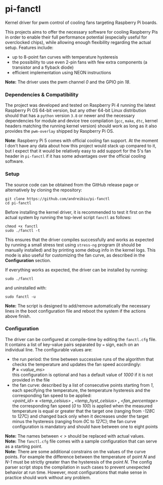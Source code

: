 # pi-fanctl

Kernel driver for pwm control of cooling fans targeting Raspberry Pi boards.

This projects aims to offer the necessary software for cooling Raspberry Pis in
order to enable their full performance potential (especially useful for overclocked
chips), while allowing enough flexibility regarding the actual setup.
Features include:
 - up to 8-point fan curves with temperature hysteresis
 - the possibility to use even 2-pin fans with few extra components (a transistor
   and a flyback diode)
 - efficient implementation using NEON instructions

**Note:** The driver uses the pwm channel *0* and the GPIO pin *18*.

### Dependencies & Compatibility

The project was developed and tested on Raspberry Pi 4 running the latest
Raspberry Pi OS 64-bit version, but any other 64-bit Linux distribution should
that has a `python` version `3.8` or newer and the necessary dependencies for
module and device tree compilation (`gcc`, `make`, `dtc`, kernel headers matching
the running kernel version) should work as long as it also provides the
`pwm-overlay` shipped by Raspberry Pi OS.

**Note**: Raspberry Pi 5 comes with official cooling fan support. At the moment
I don't have any data about how this project would stack up compared to it, but
I expect that it would be relatively easy to add support for the 5's fan header
in `pi-fanctl` if it has some advantages over the official cooling software.

### Setup

The source code can be obtained from the GitHub release page or alternatively
by cloning the repository:
```shell
git clone https://github.com/andreibiu/pi-fanctl
cd pi-fanctl
```

Before installing the kernel driver, it is recommended to test it first on the
actual system by running the top-level script `fanctl` as follows:
```shell
chmod +x fanctl
sudo ./fanctl -t
```

This ensures that the driver compiles successfully and works as expected by running
a small stress test using `stress-ng` program (it should be manually installed)
and by printing some debug info in the kernel logs. This mode is also useful for
customizing the fan curve, as described in the **Configuration** section.

If everything works as expected, the driver can be installed by running:
```shell
sudo ./fanctl
```
and uninstalled with:
```shell
sudo fanctl -u
```

**Note:** The script is designed to add/remove automatically the necessary lines
in the boot configuration file and reboot the system if the actions above finish.

### Configuration

The driver can be configured at compile-time by editing the `fanctl.cfg` file.
It contains a list of key-value pairs separated by `=` sign, each on an individual
line. The configurable values are:

 - the run period: the time between successive runs of the algorithm that checks
   the temperature and updates the fan speed accordingly:  
   **P =** *<value_ms>*  
   this configuration is optional and has a default value of *1000* if it is not
   provided in the file
 - the fan curve: described by a list of consecutive points starting from *1*,
   each specifying the temperature, the temperature hysteresis and the corresponding
   fan speed to be applied:  
   *<point_id>* **=** *<temp_celsius>* **,** *<temp_hyst_celsius>* **,** *<fan_percentage>*  
   the corresponding fan speed (*0* to *100*) is applied when the measured
   temperature is equal or greater that the target one (ranging from *-128*C
   to *127*C) and changed back only when it decreases under the target minus the
   hysteresis (ranging from *0*C to *127*C); the fan curve configuration is
   mandatory and should have between one to eight points

**Note:** The names between *< >* should be replaced with actual values.  
**Note:** The `fanctl.cfg` file comes with a sample configuration that can serve
as a starting point.  
**Note:** There are some additional constrains on the values of the curve points.
For example the difference between the temperature of point *N* and *N-1* must
be strictly greater than the hysteresis of the point *N*. The config parser
script stops the compilation in such cases to prevent unexpected behavior at run
time. However, most configurations that make sense in practice should work without
any problem.